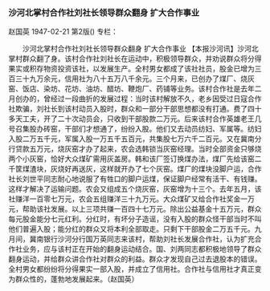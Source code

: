 ### 沙河北掌村合作社刘社长领导群众翻身  扩大合作事业
赵国英
1947-02-21
第2版()
专栏：

　　沙河北掌村合作社刘社长领导群众翻身
    扩大合作事业
    【本报沙河讯】沙河北掌村群众翻了身。该村合作社刘社长在运动中，积极领导群众，并劝说群众将分得果实或积存物资投资该社，以发展生产。全村男女都成了该社社员，股金已增为三百三十九万余元，信用社为八十五万八千余元。三个月来，已创办了煤厂、烧灰窑、饭店、染坊、花坊、油坊、醋坊、鞭炮厂、药铺等业务。该村合作社是去年二月创办的，曾经过一段曲折的发展过程：当时该村解放不久，老乡因受过日寇合作社欺骗，刘社长到该村动员入股时，群众和一部分干部思想都没有打通。费了四十多天工夫，开了二十次动员会，只收到干部股款二万元。后来该村合作英雄老王几号召集股办砖窑，干部们才想通了，纷纷入股。他们又去动员纺妇、军属等。纺妇入股二万五千元，军属入股一万五千五百元，共集股七万六千二百元。又在冀南分行贷款五万元，烧灰窑才办了起来，农会选韩锁当灰窑经理。当时全部资金只够烧两个小灰窑，恰好大众煤矿需用灰盖房。韩和该厂签订换煤办法，煤厂先给该窑二千筐煤渣块，灰烧好再送灰，这样就开办了七个灰窑。煤厂的煤块没脚户运，合作社长刘世平同志耐心地说服了有牲口的脚户运煤，保证脚户经常有活干、有钱赚。这样才解决了运输问题。农会又组成五个烧灰窑，灰窑增为十三个。去年五月，该社赚洋一百零七万元，农会五组赚洋三十九万元。大众煤矿又给合作社奖金一万元，帮助该社发展。以上三项共赚一百四十七万元。除出公益基金十五万元，群众每元股金能分七元红利。分红时，有坏分子造谣，没有入股的群众怪干部当时不叫他们普遍入股；能分红的群众又将本利全部取走。只剩下干部股金二万五千元。九月间，冀南银行沙河分行国万英同志来该村，帮助刘社长发展合作社，认为扩充合作社业务，应与该村正在开始的翻身运动结合。国、刘两同志都积极地领导了群众翻身运动，并给群众讲合作社对群众的利益。群众才发现自己过去退股本的错误。全村男女都纷纷将分得果实一部入股，并成立了信用社。合作社与信用社才真正变为群众性的，蓬勃地发展起来。（赵国英）
